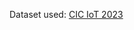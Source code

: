 Dataset used: [CIC IoT 2023](https://husteduvn-my.sharepoint.com/:f:/g/personal/trung_nq214976_sis_hust_edu_vn/Egp4_UboNqFGhI4B3TzUhG0BZUPYpcZgyC6vcQ14bU8IrQ?e=tJWlM0)

